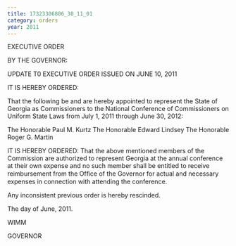 ```yaml
---
title: 17323306806_30_11_01
category: orders
year: 2011
---
```

 

EXECUTIVE ORDER

BY THE GOVERNOR:

UPDATE T0 EXECUTIVE ORDER ISSUED ON JUNE 10, 2011

IT IS HEREBY ORDERED:

That the following be and are hereby appointed to represent the
State of Georgia as Commissioners to the National Conference of
Commissioners on Uniform State Laws from July 1, 2011 through
June 30, 2012:

The Honorable Paul M. Kurtz
The Honorable Edward Lindsey
The Honorable Roger G. Martin

IT IS HEREBY ORDERED:
That the above mentioned members of the Commission are
authorized to represent Georgia at the annual conference at their
own expense and no such member shall be entitled to receive
reimbursement from the Ofﬁce of the Governor for actual and
necessary expenses in connection with attending the conference.

Any inconsistent previous order is hereby rescinded.

The  day of June, 2011.

WIMM 

GOVERNOR

